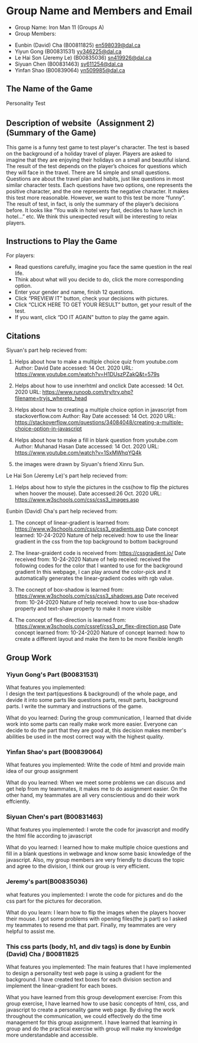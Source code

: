 # Group Name and Members and Email
- Group Name: Iron Man 11 (Groups A)
- Group Members:
* Eunbin (David) Cha (B00811825) en598039@dal.ca
* Yiyun Gong (B00831531) yy346225@dal.ca
* Le Hai Son (Jeremy Le) (B00835036) sn419926@dal.ca
* Siyuan Chen (B00831463) sy611254@dal.ca
* Yinfan Shao (B00839064) yn509985@dal.ca

## The Name of the Game
Personality Test

## Description of website（Assignment 2) (Summary of the Game)
This game is a funny test game to test player's character. The test is based on the background of a holiday travel of player. Players are asked to imagine that they are enjoying their holidays on a small and beautiful island. The result of the test depends on the player’s choices for questions which they will face in the travel. There are 14 simple and small questions. Questions are about the travel plan and habits, just like questions in most similar character tests. Each questions have two options, one represents the positive character, and the one represents the negative character. It makes this test more reasonable. However, we want to this test be more “funny”. The result of test, in fact, is only the summary of the player’s decisions before. It looks like “You walk in hotel very fast, decides to have lunch in hotel…” etc. We think this unexpected result will be interesting to relax players.

## Instructions to Play the Game
For players:
- Read questions carefully, imagine you face the same question in the real life.
- Think about what will you decide to do, click the more corresponding option.
- Enter your gender and name, finish 12 questions.
- Click “PREVIEW IT” button, check your decisions with pictures.
- Click “CLICK HERE TO GET YOUR RESULT” button, get your result of the test.
- If you want, click “DO IT AGAIN” button to play the game again.



## Citations
Siyuan's part help recieved from:
1. Helps about how to make a multiple choice quiz from youtube.com
    Author: David
    Date accessed: 14 Oct. 2020
    URL: https://www.youtube.com/watch?v=H1DUszPZakQ&t=579s

2. Helps about how to use innerhtml and onclick
    Date accessed: 14 Oct. 2020
    URL: https://www.runoob.com/try/try.php?filename=tryjs_whereto_head

3. Helps about how to creating a multiple choice option in javascript from stackoverflow.com
    Author: Ray
    Date accessed: 14 Oct. 2020
    URL: https://stackoverflow.com/questions/34084048/creating-a-multiple-choice-option-in-javascript

4. Helps about how to make a fill in blank question from youtube.com
    Author: Muhanad Hasan
    Date accessed: 14 Oct. 2020
    URL: https://www.youtube.com/watch?v=1SxMWhqYQ4k

5. the images were drawn by Siyuan's friend Xinru Sun.

Le Hai Son (Jeremy Le)'s part help recieved from:
1. Helps about how to style the pictures in the css(how to flip the pictures when hoover the mouse).
    Date accessed:26 Oct. 2020
    URL: https://www.w3schools.com/css/css3_images.asp


Eunbin (David) Cha's part help recieved from:
1. The concept of linear-gradient is learned from: https://www.w3schools.com/css/css3_gradients.asp
Date concept learned: 10-24-2020
Nature of help received: how to use the linear gradient in the css from the top background to bottom background

2. The linear-graident code is received from: https://cssgradient.io/
Date received from: 10-24-2020
Nature of help receied: received the following codes for the color that I wanted to use for the background gradient
In this webpage, I can play around the color-pick and it automatically generates the linear-gradient codes with rgb value.

3. The cocnept of box-shadow is learned from: https://www.w3schools.com/css/css3_shadows.asp
Date received from: 10-24-2020
Nature of help received: how to use box-shadow property and text-shaw property to make it more visible

4. The concept of flex-direction is learned from: https://www.w3schools.com/cssref/css3_pr_flex-direction.asp
Date concept learned from: 10-24-2020
Nature of concept learned: how to create a different layout and make the item to be more flexible length

## Group Work

### Yiyun Gong's Part (B00831531)

What features you implemented:	
	I design the text part(questions & background) of the whole page, and devide it into some parts like questions parts, result parts, background parts. I write the summary and instructions of the game.

What do you learned:
	During the group communication, I learned that divide work into some parts can really make work more easier. Everyone can decide to do the part that they are good at, 
    this decision makes member's abilities be used in the most correct way with the highest quality. 

### Yinfan Shao's part (B00839064)

What features you implemented:
    Write the code of html and provide main idea of our group assignment

What do you learned:
    When we meet some problems we can discuss and get help from my teammates, it makes me to do assignment easier. On the other hand, my teammates are all very conscientious and do their work effciently.

### Siyuan Chen's part (B00831463)

What features you implemented:
    I wrote the code for javascript and modify the html file according to javascript

What do you learned:
    I learned how to make multiple choice questions and fill in a blank questions in webwage and know some basic knowledge of the javascript. Also, my group members are very friendly to discuss the topic and agree to the division, I think our group is very efficient. 

### Jeremy's part(B00835036)

what features you implemented:
    I wrote the code for pictures and do the css part for the pictures for decoration.

What do you learn: 
    I learn how to flip the images when the players hoover their mouse. I got some problems with opening files(the js part) so I 
    asked my teammates to resend me that part. Finally, my teammates are very helpful to assist me.

### This css parts (body, h1, and div tags) is done by Eunbin (David) Cha / B00811825

What features you implemented:
The main features that I have implemented to design a personality test web page is using a gradient for the background.
I have created text boxes for each division section and implement the linear-gradient for each boxes.

What you have learned from this group development exercise:
From this group exercise, I have learned how to use basic concepts of html, css, and javascript to create a personality
game web page. By diving the work throughout the communication, we could effectively do the time management for this
group assignment. I have learned that learning in group and do the practical exercise with group will make my knowledge
more understandable and accessible.
